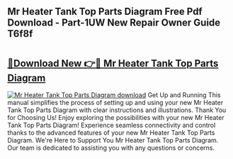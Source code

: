 ## Mr Heater Tank Top Parts Diagram Free Pdf Download - Part-1UW New Repair Owner Guide T6f8f

# <h2><a href="http://dfjm9b.blite.top/?on=Mr+Heater+Tank+Top+Parts+Diagram">🔗Download New 👉🔴 Mr Heater Tank Top Parts Diagram</a></h2>

[![Mr Heater Tank Top Parts Diagram download](https://i.imgur.com/lujVjoI.png)](http://dfjm9b.blite.top/?on=Mr+Heater+Tank+Top+Parts+Diagram)
Get Up and Running This manual simplifies the process of setting up and using your new Mr Heater Tank Top Parts Diagram with clear instructions and illustrations. Thank You for Choosing Us! Enjoy exploring the possibilities with your new Mr Heater Tank Top Parts Diagram! Experience seamless connectivity and control thanks to the advanced features of your new Mr Heater Tank Top Parts Diagram. We're Here to Support You Mr Heater Tank Top Parts Diagram. Our team is dedicated to assisting you with any questions or concerns.
